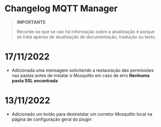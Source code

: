 # Changelog MQTT Manager

>**IMPORTANTE**
>
>Recorde-se que se não há informação sobre a atualização é porque se trata apenas de atualização de documentação, tradução ou texto.

# 17/11/2022

- Adicionada uma mensagem solicitando a restauração das permissões nas pastas antes de instalar o Mosquitto em caso de erro **Nenhuma pasta SSL encontrada**

# 13/11/2022

- Adicionado um botão para desinstalar um corretor Mosquitto local na página de configuração geral do plugin
